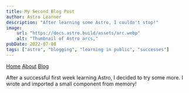 ```yaml
---
title: My Second Blog Post
author: Astro Learner
description: "After learning some Astro, I couldn't stop!"
image: 
    url: "https://docs.astro.build/assets/arc.webp"
    alt: "Thumbnail of Astro arcs,"
pubDate: 2022-07-08
tags: ["astro", "blogging", "learning in public", "successes"]
---
```

<a href="/">Home</a>
<a href="/about/">About</a>
<a href="/blog/">Blog</a>

After a successful first week learning Astro, I decided to try some more. I wrote and imported a small component from memory!